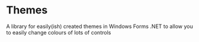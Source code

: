 # Themes

A library for easily(ish) created themes in Windows Forms .NET to allow you to easily change colours of lots of controls
